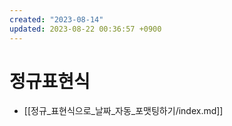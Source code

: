 ```yaml
---
created: "2023-08-14"
updated: 2023-08-22 00:36:57 +0900
---
```


# 정규표현식

- [[정규_표현식으로_날짜_자동_포맷팅하기/index.md]]

